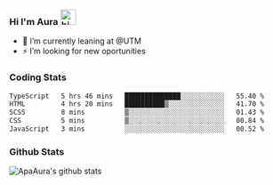 ### Hi I'm Aura <img src="https://user-images.githubusercontent.com/1303154/88677602-1635ba80-d120-11ea-84d8-d263ba5fc3c0.gif" width="28px" alt="hi">

- 🔭 I’m currently leaning at @UTM
- ⚡ I’m looking for new oportunities


### Coding Stats

<!--START_SECTION:waka-->

```txt
TypeScript   5 hrs 46 mins   ██████████████░░░░░░░░░░░   55.40 %
HTML         4 hrs 20 mins   ██████████▒░░░░░░░░░░░░░░   41.70 %
SCSS         8 mins          ▒░░░░░░░░░░░░░░░░░░░░░░░░   01.43 %
CSS          5 mins          ▒░░░░░░░░░░░░░░░░░░░░░░░░   00.84 %
JavaScript   3 mins          ░░░░░░░░░░░░░░░░░░░░░░░░░   00.52 %
```

<!--END_SECTION:waka-->

### Github Stats

![ApaAura's github stats](https://github-readme-stats.vercel.app/api?username=ApaAura&count_private=true&theme=tokyonight&hide=contribs,prs)
